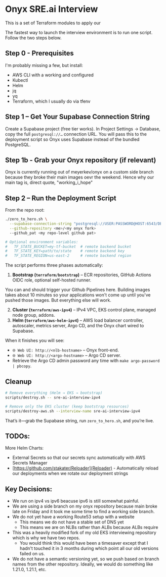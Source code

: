 # Onyx SRE.ai Interview

This is a set of Terraform modules to apply our 

The fastest way to launch the interview environment is to run one script. Follow the two steps below.

## Step 0 - Prerequisites

I'm probably missing a few, but install: 

* AWS CLI with a working and configured 
* Kubectl
* Helm
* jq
* yq
* Terraform, which I usually do via tfenv

## Step 1 – Get Your Supabase Connection String
Create a Supabase project (free tier works). In Project Settings → Database, copy the full `postgresql://…` connection URL. You will pass this to the deployment script so Onyx uses Supabase instead of the bundled PostgreSQL.

## Step 1b - Grab your Onyx repository (if relevant)

Onyx is currently running out of meyerkev/onyx on a custom side branch because they broke their main images oevr the weekend. Hence why our main tag is, direct quote, "working_i_hope"

## Step 2 – Run the Deployment Script
From the repo root:

```bash
./zero_to_hero.sh \
  --supabase-connection-string "postgresql://USER:PASSWORD@HOST:6543/DB" \
  --github-repository <me>/<my onyx fork>
  --github_pat <my repo-level github pat>

# Optional environment variables:
#   TF_STATE_BUCKET=my-tf-bucket  # remote backend bucket
#   TF_STATE_KEY=path/to/state    # remote backend key
#   TF_STATE_REGION=us-east-2     # remote backend region
```

The script performs three phases automatically:
1. **Bootstrap (`terraform/bootstrap`)** – ECR repositories, GitHub Actions OIDC role, optional self-hosted runner.

You can and should trigger your Github Pipelines here.  Building images takes about 10 minutes so your applications won't come up until you've pushed those images. But everything else will work.  

2. **Cluster (`terraform/aws-ipv4`)** – IPv4 VPC, EKS control plane, managed node group, addons.
3. **Helm (`terraform/aws-helm-ipv4`)** – AWS load balancer controller, autoscaler, metrics server, Argo CD, and the Onyx chart wired to Supabase.

When it finishes you will see:
- `🌐 Web UI: http://<nlb-hostname>` – Onyx front-end.
- `🌐 Web UI: http://<argo-hostname>` – Argo CD server.
- Retrieve the Argo CD admin password any time with `make argo-password | pbcopy`.

## Cleanup

```bash
# Remove everything (Helm → EKS → bootstrap)
scripts/destroy.sh -- sre-ai-interview-ipv4

# Remove only the EKS cluster (keep bootstrap resources)
scripts/destroy-aws.sh --interview-name sre-ai-interview-ipv4
```

That’s it—grab the Supabase string, run `zero_to_hero.sh`, and you’re live.

## TODOs:

More Helm Charts: 
* External Secrets so that our secrets sync automatically with AWS Secrets Manager
* [https://github.com/stakater/Reloader](Reloader) - Automatically reload our deployments when we rotate our deployment strings

## Key Decisions: 

* We run on ipv4 vs ipv6 beacuse ipv6 is still somewhat painful.  
* We are using a side branch on my onyx repository because main broke late on Friday and it took me some time to find a working side branch.  
* We do not yet have a working Route53 setup with a website
  * This means we do not have a stable set of DNS yet
  * This means we are on NLBs rather than ALBs because ALBs require 
* This was a heavily modified fork of my old EKS interviewing repository which is why we have two repos.  
  * You would think this would have been a timesaver except that I hadn't touched it in 3 months during which point all our old versions failed on us.  
* We do not have a semantic versioning yet, so we push based on branch names from the other repository.  Ideally, we would do something like 1.21.0, 1.21.1, etc.  
